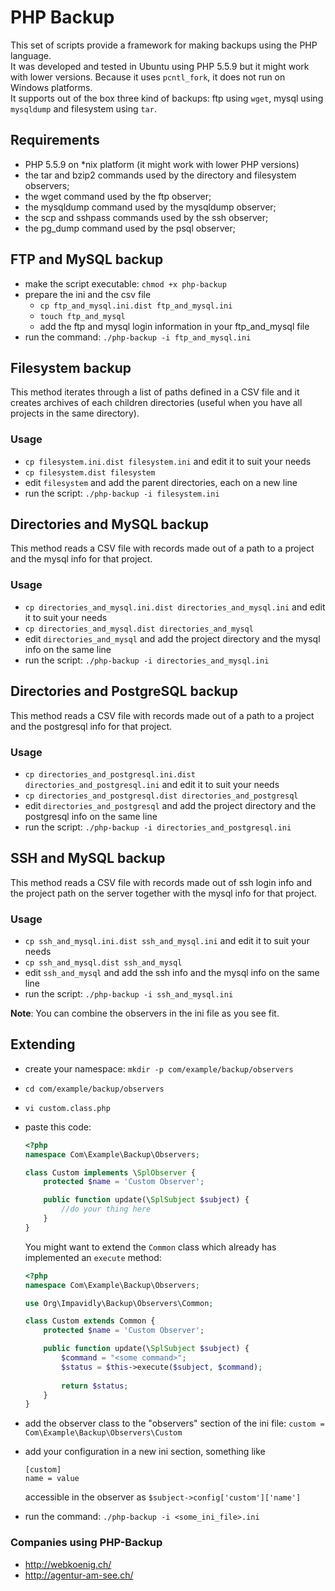 PHP Backup
==========

This set of scripts provide a framework for making backups using the PHP language.  
It was developed and tested in Ubuntu using PHP 5.5.9 but it might work with lower versions. Because it uses `pcntl_fork`, it does not run on Windows platforms.  
It supports out of the box three kind of backups: ftp using `wget`, mysql using `mysqldump` and filesystem using `tar`.

Requirements
------------

* PHP 5.5.9 on *nix platform (it might work with lower PHP versions)
* the tar and bzip2 commands used by the directory and filesystem observers;
* the wget command used by the ftp observer;
* the mysqldump command used by the mysqldump observer;
* the scp and sshpass commands used by the ssh observer;
* the pg_dump command used by the psql observer;

FTP and MySQL backup
--------------------

* make the script executable: `chmod +x php-backup`
* prepare the ini and the csv file
    * `cp ftp_and_mysql.ini.dist ftp_and_mysql.ini`
    * `touch ftp_and_mysql`
    * add the ftp and mysql login information in your ftp_and_mysql file
* run the command: `./php-backup -i ftp_and_mysql.ini`

Filesystem backup
-----------------

This method iterates through a list of paths defined in a CSV file and it creates archives of each children directories (useful when you have all projects in the same directory).

### Usage

* `cp filesystem.ini.dist filesystem.ini` and edit it to suit your needs
* `cp filesystem.dist filesystem`
* edit `filesystem` and add the parent directories, each on a new line
* run the script: `./php-backup -i filesystem.ini`

Directories and MySQL backup
----------------------------

This method reads a CSV file with records made out of a path to a project and the mysql info for that project.

### Usage

* `cp directories_and_mysql.ini.dist directories_and_mysql.ini` and edit it to suit your needs
* `cp directories_and_mysql.dist directories_and_mysql`
* edit `directories_and_mysql` and add the project directory and the mysql info on the same line
* run the script: `./php-backup -i directories_and_mysql.ini`


Directories and PostgreSQL backup
----------------------------

This method reads a CSV file with records made out of a path to a project and the postgresql info for that project.

### Usage

* `cp directories_and_postgresql.ini.dist directories_and_postgresql.ini` and edit it to suit your needs
* `cp directories_and_postgresql.dist directories_and_postgresql`
* edit `directories_and_postgresql` and add the project directory and the postgresql info on the same line
* run the script: `./php-backup -i directories_and_postgresql.ini`

SSH and MySQL backup
----------------------------

This method reads a CSV file with records made out of ssh login info and the project path on the server together with the mysql info for that project.

### Usage

* `cp ssh_and_mysql.ini.dist ssh_and_mysql.ini` and edit it to suit your needs
* `cp ssh_and_mysql.dist ssh_and_mysql`
* edit `ssh_and_mysql` and add the ssh info and the mysql info on the same line
* run the script: `./php-backup -i ssh_and_mysql.ini`

**Note**: You can combine the observers in the ini file as you see fit.

Extending
---------
* create your namespace: `mkdir -p com/example/backup/observers`
* `cd com/example/backup/observers`
* `vi custom.class.php`
* paste this code:


    ```php
    <?php
    namespace Com\Example\Backup\Observers;

    class Custom implements \SplObserver {
        protected $name = 'Custom Observer';

        public function update(\SplSubject $subject) {
            //do your thing here
        }
    }
    ```

    You might want to extend the `Common` class which already has implemented an `execute` method:

    ```php
    <?php
    namespace Com\Example\Backup\Observers;
    
    use Org\Impavidly\Backup\Observers\Common;

    class Custom extends Common {
        protected $name = 'Custom Observer';

        public function update(\SplSubject $subject) {
            $command = "<some command>";
            $status = $this->execute($subject, $command);
            
            return $status;
        }
    }
    ```    
    
* add the observer class to the "observers" section of the ini file:
    `custom = Com\Example\Backup\Observers\Custom`
* add your configuration in a new ini section, something like

    ```
    [custom]
    name = value
    ```

    accessible in the observer as `$subject->config['custom']['name']`
* run the command: `./php-backup -i <some_ini_file>.ini`


### Companies using PHP-Backup

* http://webkoenig.ch/
* http://agentur-am-see.ch/ 

